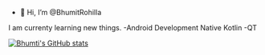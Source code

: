 - 👋 Hi, I’m @BhumitRohilla

I am currenty learning new things.
-Android Development Native Kotlin
-QT

[![Bhumti's GitHub stats](https://github-readme-stats.vercel.app/api?username=anuraghazra)](https://github.com/anuraghazra/github-readme-stats)
